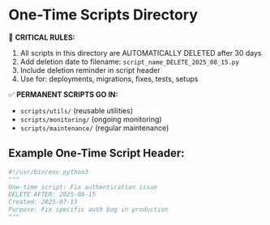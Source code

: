 # One-Time Scripts Directory

🚨 **CRITICAL RULES:**
1. All scripts in this directory are AUTOMATICALLY DELETED after 30 days
2. Add deletion date to filename: `script_name_DELETE_2025_08_15.py`
3. Include deletion reminder in script header
4. Use for: deployments, migrations, fixes, tests, setups

✅ **PERMANENT SCRIPTS GO IN:**
- `scripts/utils/` (reusable utilities)
- `scripts/monitoring/` (ongoing monitoring)  
- `scripts/maintenance/` (regular maintenance)

## Example One-Time Script Header:
```python
#!/usr/bin/env python3
"""
One-time script: Fix authentication issue
DELETE AFTER: 2025-08-15
Created: 2025-07-13
Purpose: Fix specific auth bug in production
"""
```

